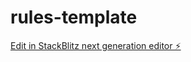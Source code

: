 # rules-template

[Edit in StackBlitz next generation editor ⚡️](https://stackblitz.com/~/github.com/lxxorz/rules-template)
